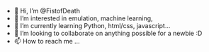 - 👋 Hi, I’m @FistofDeath
- 👀 I’m interested in emulation, machine learning, 
- 🌱 I’m currently learning Python, html/css, javascript...
- 💞️ I’m looking to collaborate on anything possible for a newbie :D
- 📫 How to reach me ...

<!---
FistofDeath/FistofDeath is a ✨ special ✨ repository because its `README.md` (this file) appears on your GitHub profile.
You can click the Preview link to take a look at your changes.
--->
